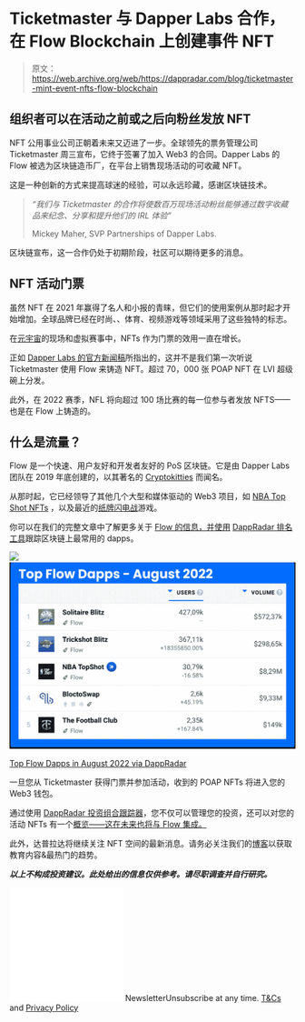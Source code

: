 # Ticketmaster 与 Dapper Labs 合作，在 Flow Blockchain 上创建事件 NFT

> 原文：<https://web.archive.org/web/https://dappradar.com/blog/ticketmaster-mint-event-nfts-flow-blockchain>

## 组织者可以在活动之前或之后向粉丝发放 NFT

NFT 公用事业公司正朝着未来又迈进了一步。全球领先的票务管理公司 Ticketmaster 周三宣布，它终于签署了加入 Web3 的合同。Dapper Labs 的 Flow 被选为区块链造币厂，在平台上销售现场活动的可收藏 NFT。

这是一种创新的方式来提高球迷的经验，可以永远珍藏，感谢区块链技术。

> *“我们与 Ticketmaster 的合作将使数百万现场活动粉丝能够通过数字收藏品来纪念、分享和提升他们的 IRL 体验”*
> 
> Mickey Maher, SVP Partnerships of Dapper Labs.

区块链宣布，这一合作仍处于初期阶段，社区可以期待更多的消息。

## NFT 活动门票

虽然 NFT 在 2021 年赢得了名人和小报的青睐，但它们的使用案例从那时起才开始增加。全球品牌已经在时尚、、体育、视频游戏等领域采用了这些独特的标志。

在[元宇宙](https://web.archive.org/web/20220926010759/https://dappradar.com/blog/what-is-the-metaverse)的现场和虚拟赛事中，NFTs 作为门票的效用一直在增长。

正如 [Dapper Labs 的官方新闻稿](https://web.archive.org/web/20220926010759/https://www.dapperlabs.com/newsroom/ticketmaster-launches-new-capability-to-issue-digital-collectible-nfts-to-fans-before-during-or-after-an-event)所指出的，这并不是我们第一次听说 Ticketmaster 使用 Flow 来铸造 NFT。超过 70，000 张 POAP NFT 在 LVI 超级碗上分发。

此外，在 2022 赛季，NFL 将向超过 100 场比赛的每一位参与者发放 NFTS——也是在 Flow 上铸造的。

## 什么是流量？

Flow 是一个快速、用户友好和开发者友好的 PoS 区块链。它是由 Dapper Labs 团队在 2019 年底创建的，以其著名的 [Cryptokitties](https://web.archive.org/web/20220926010759/https://dappradar.com/ethereum/games/cryptokitties) 而闻名。

从那时起，它已经领导了其他几个大型和媒体驱动的 Web3 项目，如 [NBA Top Shot NFTs](https://web.archive.org/web/20220926010759/https://dappradar.com/flow/collectibles/nba-topshot) ，以及最近的[纸牌闪电战](https://web.archive.org/web/20220926010759/https://dappradar.com/flow/games/solitaire-blitz)游戏。

你可以在我们的完整文章中了解更多关于 [Flow 的信息，并使用](https://web.archive.org/web/20220926010759/https://dappradar.com/blog/introducing-the-flow-blockchain-home-of-nba-top-shot) [DappRadar 排名工具](https://web.archive.org/web/20220926010759/https://dappradar.com/rankings/protocol/flow)跟踪区块链上最常用的 dapps。

[](https://web.archive.org/web/20220926010759/https://dappradar.com/rankings/protocol/flow)[![](img/26d54771dfa0e09f771711daeb407164.png)<picture>![Top Flow Dapps - August 2022](img/f5b6b2ea938ffd8ee12d9c48c9d1af5b.png)</picture>](https://web.archive.org/web/20220926010759/https://dappradar.com/rankings/protocol/flow)

[Top Flow Dapps in August 2022 via DappRadar](https://web.archive.org/web/20220926010759/https://dappradar.com/rankings/protocol/flow)

一旦您从 Ticketmaster 获得门票并参加活动，收到的 POAP NFTs 将进入您的 Web3 钱包。

通过使用 [DappRadar 投资组合跟踪器](https://web.archive.org/web/20220926010759/https://dappradar.com/hub/wallet/)，您不仅可以管理您的投资，还可以对您的活动 NFTs 有一个[概览——这在未来也将与 Flow 集成。](https://web.archive.org/web/20220926010759/https://dappradar.com/blog/dappradar-integrates-poaps-into-portfolio-tracker)

此外，达普拉达将继续关注 NFT 空间的最新消息。请务必关注我们的[博客](https://web.archive.org/web/20220926010759/https://dappradar.com/blog/)以获取教育内容&最热门的趋势。

***以上不构成投资建议。此处给出的信息仅供参考。请尽职调查并自行研究。***

![](img/6d5a4a2d609c56e1a5771717e54ba759.png) NewsletterUnsubscribe at any time. [T&Cs](https://web.archive.org/web/20220926010759/https://dappradar.com/terms) and [Privacy Policy](https://web.archive.org/web/20220926010759/https://dappradar.com/privacy-policy)